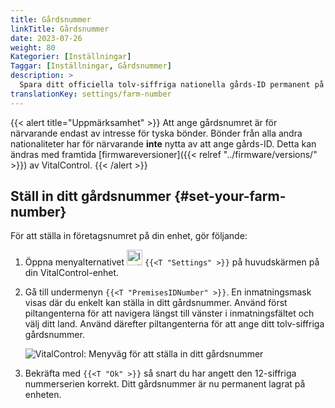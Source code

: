 ```yaml
---
title: Gårdsnummer
linkTitle: Gårdsnummer
date: 2023-07-26
weight: 80
Kategorier: [Inställningar]
Taggar: [Inställningar, Gårdsnummer]
description: >
  Spara ditt officiella tolv-siffriga nationella gårds-ID permanent på VitalControl-enheten.
translationKey: settings/farm-number
---
```

{{< alert title="Uppmärksamhet" >}}
Att ange gårdsnumret är för närvarande endast av intresse för tyska bönder. Bönder från alla andra nationaliteter har för närvarande **inte** nytta av att ange gårds-ID. Detta kan ändras med framtida [firmwareversioner]({{< relref "../firmware/versions/" >}}) av VitalControl.
{{< /alert >}}

## Ställ in ditt gårdsnummer {#set-your-farm-number}

För att ställa in företagsnumret på din enhet, gör följande:

1. Öppna menyalternativet <img src="/icons/gear.svg" width="25" align="bottom" alt="Inställningar" /> `{{<T "Settings" >}}` på huvudskärmen på din VitalControl-enhet.

2. Gå till undermenyn `{{<T "PremisesIDNumber" >}}`. En inmatningsmask visas där du enkelt kan ställa in ditt gårdsnummer. Använd först piltangenterna för att navigera längst till vänster i inmatningsfältet och välj ditt land. Använd därefter piltangenterna för att ange ditt tolv-siffriga gårdsnummer.

   ![VitalControl: Menyväg för att ställa in ditt gårdsnummer](../images/farm-number.png "Ställa in ditt gårdsnummer")

3. Bekräfta med `{{<T "Ok" >}}` så snart du har angett den 12-siffriga nummerserien korrekt. Ditt gårdsnummer är nu permanent lagrat på enheten.

